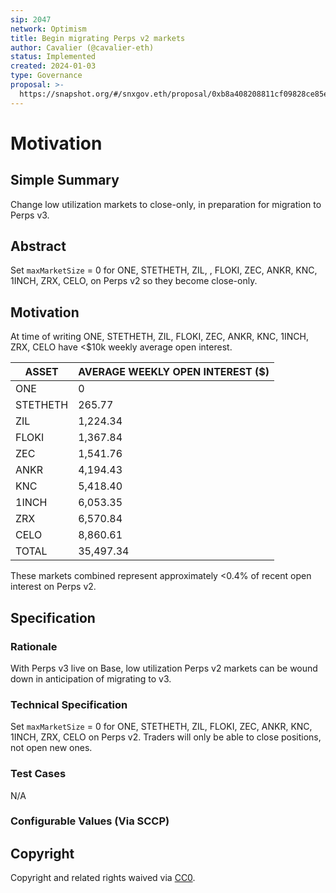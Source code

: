 ```yaml
---
sip: 2047
network: Optimism
title: Begin migrating Perps v2 markets
author: Cavalier (@cavalier-eth)
status: Implemented
created: 2024-01-03
type: Governance
proposal: >-
  https://snapshot.org/#/snxgov.eth/proposal/0xb8a408208811cf09828ce85e2eb622a24aa325a658e8abb8949831816e55502f
---
```


# Motivation
<!--You can leave these HTML comments in your merged SIP and delete the visible duplicate text guides, they will not appear and may be helpful to refer to if you edit it again. This is the suggested template for new SIPs. Note that an SIP number will be assigned by an editor. When opening a pull request to submit your SIP, please use an abbreviated title in the filename, `sip-draft_title_abbrev.md`. The title should be 44 characters or less.-->

## Simple Summary
<!--"If you can't explain it simply, you don't understand it well enough." Simply describe the outcome the proposed changes intends to achieve. This should be non-technical and accessible to a casual community member.-->
Change low utilization markets to close-only, in preparation for migration to Perps v3.

## Abstract

<!--A short (~200 word) description of the proposed change, the abstract should clearly describe the proposed change. This is what *will* be done if the SIP is implemented, not *why* it should be done or *how* it will be done. If the SIP proposes deploying a new contract, write, "we propose to deploy a new contract that will do x".-->

Set `maxMarketSize` = 0 for ONE, STETHETH, ZIL, , FLOKI, ZEC, ANKR, KNC, 1INCH, ZRX, CELO, on Perps v2 so they become close-only. 

## Motivation

<!--This is the problem statement. This is the *why* of the SIP. It should clearly explain *why* the current state of the protocol is inadequate.  It is critical that you explain *why* the change is needed, if the SIP proposes changing how something is calculated, you must address *why* the current calculation is inaccurate or wrong. This is not the place to describe how the SIP will address the issue!-->

At time of writing ONE, STETHETH, ZIL, FLOKI, ZEC, ANKR, KNC, 1INCH, ZRX, CELO have <$10k weekly average open interest.

| ASSET    | AVERAGE WEEKLY OPEN INTEREST ($)|
|----------|----------------------|
| ONE      | 0                    |
| STETHETH | 265.77               |
| ZIL      | 1,224.34             |
| FLOKI    | 1,367.84             |
| ZEC      | 1,541.76             |
| ANKR     | 4,194.43             |
| KNC      | 5,418.40             |
| 1INCH    | 6,053.35             |
| ZRX      | 6,570.84             |
| CELO     | 8,860.61             |
| TOTAL    | 35,497.34         |

These markets combined represent approximately <0.4% of recent open interest on Perps v2.

## Specification

<!--The specification should describe the syntax and semantics of any new feature, there are five sections
1. Overview
2. Rationale
3. Technical Specification
4. Test Cases
5. Configurable Values
-->

### Rationale

<!--This is where you explain the reasoning behind how you propose to solve the problem. Why did you propose to implement the change in this way, what were the considerations and trade-offs. The rationale fleshes out what motivated the design and why particular design decisions were made. It should describe alternate designs that were considered and related work. The rationale may also provide evidence of consensus within the community, and should discuss important objections or concerns raised during discussion.-->

With Perps v3 live on Base, low utilization Perps v2 markets can be wound down in anticipation of migrating to v3.

### Technical Specification

<!--The technical specification should outline the public API of the changes proposed. That is, changes to any of the interfaces Synthetix currently exposes or the creations of new ones.-->

Set `maxMarketSize` = 0 for ONE, STETHETH, ZIL, FLOKI, ZEC, ANKR, KNC, 1INCH, ZRX, CELO on Perps v2. Traders will only be able to close positions, not open new ones.

### Test Cases

<!--Test cases for an implementation are mandatory for SIPs but can be included with the implementation..-->

N/A

### Configurable Values (Via SCCP)

<!--Please list all values configurable via SCCP under this implementation.-->

## Copyright

Copyright and related rights waived via [CC0](https://creativecommons.org/publicdomain/zero/1.0/).
